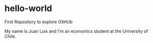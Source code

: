 # hello-world
First Repository to explore GitHUb

My name is Juan Luis and I'm an economics student at the University of Chile.




